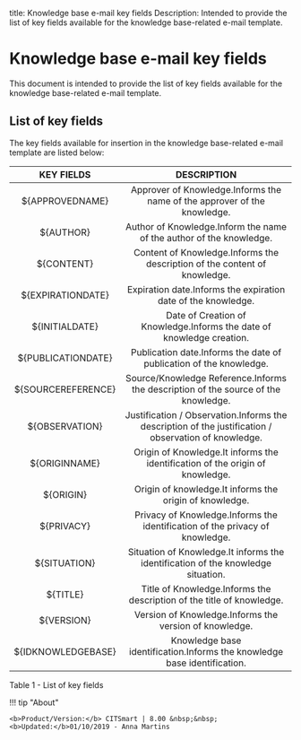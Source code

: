 title: Knowledge base e-mail key fields
Description: Intended to provide the list of key fields available for the knowledge base-related e-mail template.
# Knowledge base e-mail key fields

This document is intended to provide the list of key fields available for the
knowledge base-related e-mail template.

List of key fields
----------------------

The key fields available for insertion in the knowledge base-related e-mail
template are listed below:

|     KEY FIELDS     |                                              DESCRIPTION                                             |
|:------------------:|:----------------------------------------------------------------------------------------------------:|
|   ${APPROVEDNAME}  |               Approver of Knowledge.Informs the name of the approver of the knowledge.               |
|      ${AUTHOR}     |                  Author of Knowledge.Inform the name of the author of the knowledge.                 |
|     ${CONTENT}     |               Content of Knowledge.Informs the description of the content of knowledge.              |
|  ${EXPIRATIONDATE} |                     Expiration date.Informs the expiration date of the knowledge.                    |
|   ${INITIALDATE}   |                 Date of Creation of Knowledge.Informs the date of knowledge creation.                |
| ${PUBLICATIONDATE} |                  Publication date.Informs the date of publication of the knowledge.                  |
| ${SOURCEREFERENCE} |          Source/Knowledge Reference.Informs the description of the source of the knowledge.          |
|   ${OBSERVATION}   | Justification / Observation.Informs the description of the justification / observation of knowledge. |
|    ${ORIGINNAME}   |             Origin of Knowledge.It informs the identification of the origin of knowledge.            |
|      ${ORIGIN}     |                        Origin of knowledge.It informs the origin of knowledge.                       |
|     ${PRIVACY}     |             Privacy of Knowledge.Informs the identification of the privacy of knowledge.             |
|    ${SITUATION}    |           Situation of Knowledge.It informs the identification of the knowledge situation.           |
|      ${TITLE}      |                 Title of Knowledge.Informs the description of the title of knowledge.                |
|     ${VERSION}     |                        Version of Knowledge.Informs the version of knowledge.                        |
| ${IDKNOWLEDGEBASE} |               Knowledge base identification.Informs the knowledge base identification.               |

Table 1 - List of key fields


!!! tip "About"

    <b>Product/Version:</b> CITSmart | 8.00 &nbsp;&nbsp;
    <b>Updated:</b>01/10/2019 - Anna Martins
